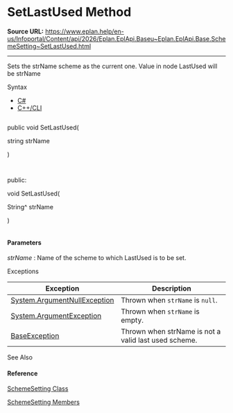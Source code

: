 # SetLastUsed Method

**Source URL:** https://www.eplan.help/en-us/Infoportal/Content/api/2026/Eplan.EplApi.Baseu~Eplan.EplApi.Base.SchemeSetting~SetLastUsed.html

---

Sets the strName scheme as the current one. Value in node LastUsed will be strName

Syntax

- [C#](#i-syntax-CS)
- [C++/CLI](#i-syntax-CPP2005)

```
```
public void SetLastUsed( 
   string strName
)
```
```

```
```
public:
void SetLastUsed( 
   String^ strName
)
```
```

#### Parameters

*strName*
:   Name of the scheme to which LastUsed is to be set.

Exceptions

| Exception | Description |
| --- | --- |
| [System.ArgumentNullException](#) | Thrown when `strName` is `null`. |
| [System.ArgumentException](#) | Thrown when `strName` is empty. |
| [BaseException](Eplan.EplApi.Baseu~Eplan.EplApi.Base.BaseException.html) | Thrown when strName is not a valid last used scheme. |



See Also

#### Reference

[SchemeSetting Class](Eplan.EplApi.Baseu~Eplan.EplApi.Base.SchemeSetting.html)
  
[SchemeSetting Members](Eplan.EplApi.Baseu~Eplan.EplApi.Base.SchemeSetting_members.html)
